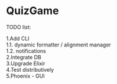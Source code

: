 # QuizGame

TODO list:  

1.Add CLI  
1.1. dynamic formatter / alignment manager  
1.2. notifications  
2.Integrate DB  
3.Upgrade Elixir  
4.Test distributively  
5.Phoenix - GUI  


